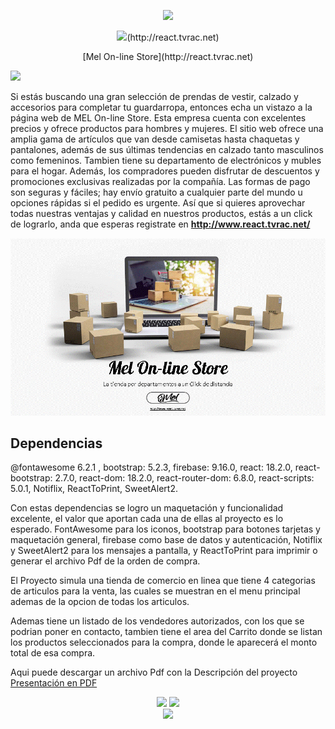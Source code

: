 <div align="center">
 <p align="center">
  <img src="https://readme-typing-svg.demolab.com/?lines=Proyecto+Final+Curso+Reactjs;Carrera+Full+Stack+CODERHOUSE!&font=Fira%20Code&center=true&width=380&height=50&duration=4000&pause=1000">
</p>
  <p align="center">
    <img src="https://readme-typing-svg.demolab.com/?lines=Mel+On+Line+Store!&font=Fira%20Code&center=true&width=380&height=50&duration=4000&pause=1000">(http://react.tvrac.net)
  </p>
   <a href="http://www.react.tvrac.net" alt="pagina web" title="Mel On-Line Store">
  </a>
[Mel On-line Store](http://react.tvrac.net)
 </div>

![](https://github.com/RonnieAlvarez/React-appcurso/blob/main/src/md_Images/Presentación2.gif)

Si estás buscando una gran selección de prendas de vestir, calzado y accesorios para completar tu guardarropa, entonces echa un vistazo a la página web de MEL On-line Store. Esta empresa cuenta con excelentes precios y ofrece productos para hombres y mujeres. El sitio web ofrece una amplia gama de artículos que van desde camisetas hasta chaquetas y pantalones, además de sus últimas tendencias en calzado tanto masculinos como femeninos. Tambien tiene su departamento de electrónicos y mubles para el hogar. Además, los compradores pueden disfrutar de descuentos y promociones exclusivas realizadas por la compañía. Las formas de pago son seguras y fáciles; hay envío gratuito a cualquier parte del mundo u opciones rápidas si el pedido es urgente. Así que si quieres aprovechar todas nuestras ventajas y calidad en nuestros productos, estás a un click de lograrlo, anda que esperas registrate en  **http://www.react.tvrac.net/**

![](https://github.com/RonnieAlvarez/React-appcurso/blob/main/src/md_Images/descripcion.gif)

## <H2>Dependencias</h2>

@fontawesome 6.2.1 , bootstrap: 5.2.3,  firebase: 9.16.0,  react: 18.2.0,  react-bootstrap: 2.7.0,
react-dom: 18.2.0,  react-router-dom: 6.8.0,  react-scripts: 5.0.1, Notiflix, ReactToPrint, SweetAlert2.

Con estas dependencias se logro un maquetación y funcionalidad excelente, el valor que aportan cada una de ellas al proyecto es lo esperado.
FontAwesome para los iconos, bootstrap para botones tarjetas y maquetación general, firebase como base de datos y autenticación, Notiflix y SweetAlert2 para los mensajes a pantalla, y ReactToPrint para imprimir o generar el archivo Pdf de la orden de compra.

El Proyecto simula una tienda de comercio en linea que tiene 4 categorias de articulos para la venta, las cuales se muestran en el menu principal ademas de la opcion de todas los articulos.

Ademas tiene un listado de los vendedores autorizados, con los que se podrian poner en contacto, tambien tiene el area del Carrito donde se listan los productos seleccionados para la compra, donde le aparecerá el  monto total de esa compra.

Aqui puede descargar un archivo Pdf con la Descripción del proyecto
[Presentación en PDF](https://github.com/RonnieAlvarez/React-appcurso/blob/main/src/md_Images/Presentacion.pdf)


<div align="center">
  <a href = "mailto:ronnie.alvarezc@gmail.com"><img src="https://img.shields.io/badge/Gmail-D14836?style=for-the-badge&logo=gmail&logoColor=white" target="_blank"></a>
  <a href="https://www.linkedin.com/in/ronniealvarezc506" target="_blank"><img src="https://img.shields.io/badge/-LinkedIn-%230077B5?style=for-the-badge&logo=linkedin&logoColor=white" target="_blank"></a> 
</div>

<div align="center"><img src="
https://raw.githubusercontent.com/RonnieAlvarez/React-appcurso/main/src/components/comp_imgs/logo-mel.svg&logoColor=white" target="_blank"></a> 
</div>
